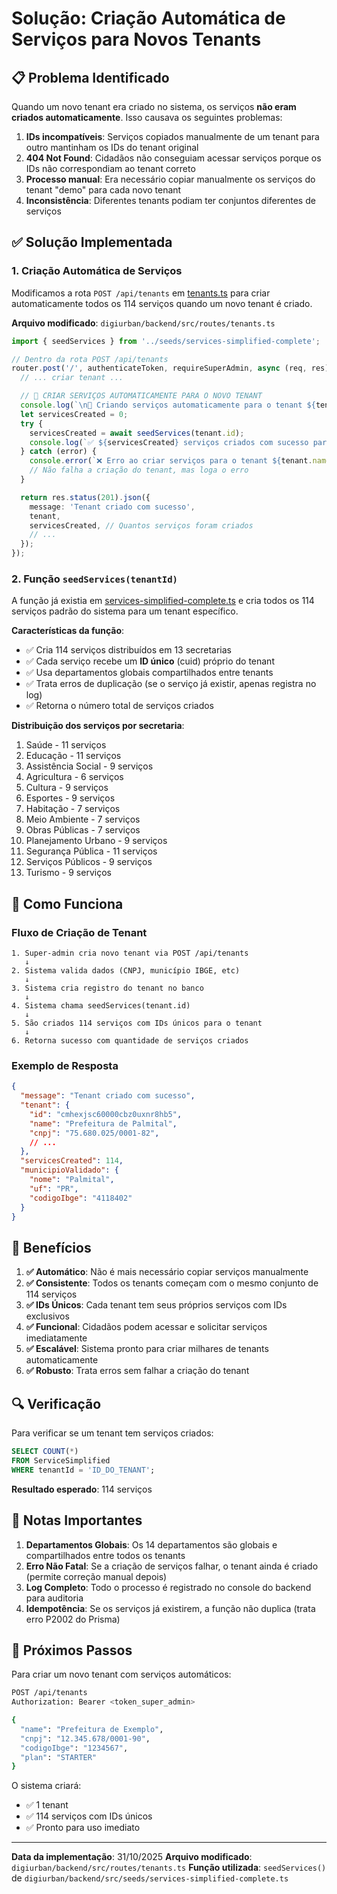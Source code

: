# Solução: Criação Automática de Serviços para Novos Tenants

## 📋 Problema Identificado

Quando um novo tenant era criado no sistema, os serviços **não eram criados automaticamente**. Isso causava os seguintes problemas:

1. **IDs incompatíveis**: Serviços copiados manualmente de um tenant para outro mantinham os IDs do tenant original
2. **404 Not Found**: Cidadãos não conseguiam acessar serviços porque os IDs não correspondiam ao tenant correto
3. **Processo manual**: Era necessário copiar manualmente os serviços do tenant "demo" para cada novo tenant
4. **Inconsistência**: Diferentes tenants podiam ter conjuntos diferentes de serviços

## ✅ Solução Implementada

### 1. **Criação Automática de Serviços**

Modificamos a rota `POST /api/tenants` em [tenants.ts](digiurban/backend/src/routes/tenants.ts) para criar automaticamente todos os 114 serviços quando um novo tenant é criado.

**Arquivo modificado**: `digiurban/backend/src/routes/tenants.ts`

```typescript
import { seedServices } from '../seeds/services-simplified-complete';

// Dentro da rota POST /api/tenants
router.post('/', authenticateToken, requireSuperAdmin, async (req, res) => {
  // ... criar tenant ...

  // 🚀 CRIAR SERVIÇOS AUTOMATICAMENTE PARA O NOVO TENANT
  console.log(`\n🚀 Criando serviços automaticamente para o tenant ${tenant.name}...`);
  let servicesCreated = 0;
  try {
    servicesCreated = await seedServices(tenant.id);
    console.log(`✅ ${servicesCreated} serviços criados com sucesso para ${tenant.name}`);
  } catch (error) {
    console.error(`❌ Erro ao criar serviços para o tenant ${tenant.name}:`, error);
    // Não falha a criação do tenant, mas loga o erro
  }

  return res.status(201).json({
    message: 'Tenant criado com sucesso',
    tenant,
    servicesCreated, // Quantos serviços foram criados
    // ...
  });
});
```

### 2. **Função `seedServices(tenantId)`**

A função já existia em [services-simplified-complete.ts](digiurban/backend/src/seeds/services-simplified-complete.ts) e cria todos os 114 serviços padrão do sistema para um tenant específico.

**Características da função**:
- ✅ Cria 114 serviços distribuídos em 13 secretarias
- ✅ Cada serviço recebe um **ID único** (cuid) próprio do tenant
- ✅ Usa departamentos globais compartilhados entre tenants
- ✅ Trata erros de duplicação (se o serviço já existir, apenas registra no log)
- ✅ Retorna o número total de serviços criados

**Distribuição dos serviços por secretaria**:
1. Saúde - 11 serviços
2. Educação - 11 serviços
3. Assistência Social - 9 serviços
4. Agricultura - 6 serviços
5. Cultura - 9 serviços
6. Esportes - 9 serviços
7. Habitação - 7 serviços
8. Meio Ambiente - 7 serviços
9. Obras Públicas - 7 serviços
10. Planejamento Urbano - 9 serviços
11. Segurança Pública - 11 serviços
12. Serviços Públicos - 9 serviços
13. Turismo - 9 serviços

## 🔧 Como Funciona

### Fluxo de Criação de Tenant

```
1. Super-admin cria novo tenant via POST /api/tenants
   ↓
2. Sistema valida dados (CNPJ, município IBGE, etc)
   ↓
3. Sistema cria registro do tenant no banco
   ↓
4. Sistema chama seedServices(tenant.id)
   ↓
5. São criados 114 serviços com IDs únicos para o tenant
   ↓
6. Retorna sucesso com quantidade de serviços criados
```

### Exemplo de Resposta

```json
{
  "message": "Tenant criado com sucesso",
  "tenant": {
    "id": "cmhexjsc60000cbz0uxnr8hb5",
    "name": "Prefeitura de Palmital",
    "cnpj": "75.680.025/0001-82",
    // ...
  },
  "servicesCreated": 114,
  "municipioValidado": {
    "nome": "Palmital",
    "uf": "PR",
    "codigoIbge": "4118402"
  }
}
```

## 🎯 Benefícios

1. **✅ Automático**: Não é mais necessário copiar serviços manualmente
2. **✅ Consistente**: Todos os tenants começam com o mesmo conjunto de 114 serviços
3. **✅ IDs Únicos**: Cada tenant tem seus próprios serviços com IDs exclusivos
4. **✅ Funcional**: Cidadãos podem acessar e solicitar serviços imediatamente
5. **✅ Escalável**: Sistema pronto para criar milhares de tenants automaticamente
6. **✅ Robusto**: Trata erros sem falhar a criação do tenant

## 🔍 Verificação

Para verificar se um tenant tem serviços criados:

```sql
SELECT COUNT(*)
FROM ServiceSimplified
WHERE tenantId = 'ID_DO_TENANT';
```

**Resultado esperado**: 114 serviços

## 📝 Notas Importantes

1. **Departamentos Globais**: Os 14 departamentos são globais e compartilhados entre todos os tenants
2. **Erro Não Fatal**: Se a criação de serviços falhar, o tenant ainda é criado (permite correção manual depois)
3. **Log Completo**: Todo o processo é registrado no console do backend para auditoria
4. **Idempotência**: Se os serviços já existirem, a função não duplica (trata erro P2002 do Prisma)

## 🚀 Próximos Passos

Para criar um novo tenant com serviços automáticos:

```bash
POST /api/tenants
Authorization: Bearer <token_super_admin>

{
  "name": "Prefeitura de Exemplo",
  "cnpj": "12.345.678/0001-90",
  "codigoIbge": "1234567",
  "plan": "STARTER"
}
```

O sistema criará:
- ✅ 1 tenant
- ✅ 114 serviços com IDs únicos
- ✅ Pronto para uso imediato

---

**Data da implementação**: 31/10/2025
**Arquivo modificado**: `digiurban/backend/src/routes/tenants.ts`
**Função utilizada**: `seedServices()` de `digiurban/backend/src/seeds/services-simplified-complete.ts`
